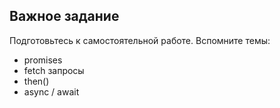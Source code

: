 ## Важное задание


Подготовьтесь к самостоятельной работе. Вспомните темы:

- promises
- fetch запросы
- then()
- async / await

